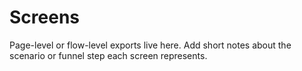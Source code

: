 # Screens

Page-level or flow-level exports live here. Add short notes about the scenario or funnel step each screen represents.
